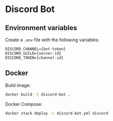 # Discord Bot

## Environment variables
Create a `.env` file with the following variables:
```
DISCORD_CHANNEL={bot-token}
DISCORD_GUILD={server-id}
DISCORD_TOKEN={channel-id}
```

## Docker
Build image:
```bash
docker build -t discord-bot .
```
Docker Compose:
```bash
docker stack deploy -c discord-bot.yml discord
```
